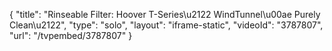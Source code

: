 {
    "title": "Rinseable Filter: Hoover T-Series\u2122 WindTunnel\u00ae Purely Clean\u2122",
    "type": "solo",
    "layout": "iframe-static",
    "videoId": "3787807",
    "url": "\/tvpembed\/3787807"
}